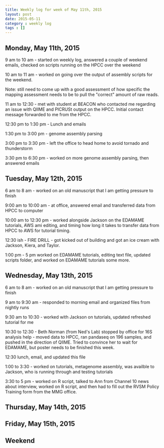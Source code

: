 ```yaml
---
title: Weekly log for week of May 11th, 2015
layout: post
date: 2015-05-11
category : weekly log
tags : []
---
```


## Monday, May 11th, 2015

9 am to 10 am - started on weekly log, answered a couple of weekend emails, checked on scripts running on the HPCC over the weekend

10 am to 11 am - worked on going over the output of assembly scripts for the weekend.  

  Note: still need to come up with a good assessment of how specific the mapping assessment needs to be to pull the "correct" amount of raw reads.

11 am to 12:30 - met with student at BEACON who contacted me regarding an issue with QIIME and PICRUSt output on the HPCC.  Initial contact message forwarded to me from the HPCC.

12:30 pm to 1:30 pm - Lunch and emails

1:30 pm to 3:00 pm - genome assembly parsing

3:00 pm to 3:30 pm - left the office to head home to avoid tornado and thunderstorm

3:30 pm to 6:30 pm - worked on more genome assembly parsing, then answered emails

## Tuesday, May 12th, 2015

6 am to 8 am - worked on an old manuscript that I am getting pressure to finish

9:00 am to 10:00 am - at office, answered email and transferred data from HPCC to computer

10:00 am to 12:30 pm - worked alongside Jackson on the EDAMAME tutorials, AWS ami editing, and timing how long it takes to transfer data from HPCC to AWS for tutorial timing.

12:30 ish - FIRE DRILL - got kicked out of building and got an ice cream with Jackson, Kiera, and Taylor.

1:00 pm - 5 pm worked on EDAMAME tutorials, editing text file, updated scripts folder, and worked on EDAMAME tutorials some more.

## Wednesday, May 13th, 2015

6 am to 8 am - worked on an old manuscript that I am getting pressure to finish

9 am to 9:30 am - responded to morning email and organized files from nightly runs

9:30 am to 10:30 - worked with Jackson on tutorials, updated refreshed tutorial for me

10:30 to 12:30   - Beth Norman (from Ned's Lab) stopped by office for 16S analysis help - moved data to HPCC, ran pandaseq on 196 samples, and pushed in the direction of QIIME.  Tried to convince her to wait for EDAMAME, but poster needs to be finished this week.

12:30 lunch, email, and updated this file

1:00 to 3:30 - worked on tutorials, metagenome assembly, was availble to Jackson, who is running through and testing tutorials

3:30 to 5 pm - worked on R script, talked to Ann from Channel 10 news about interview, worked on R script, and then had to fill out the RVSM Policy Training form from the MMG office.

## Thursday, May 14th, 2015


## Friday, May 15th, 2015


## Weekend

